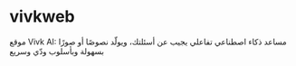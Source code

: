# vivkweb
موقع Vivk AI: مساعد ذكاء اصطناعي تفاعلي يجيب عن أسئلتك، ويولّد نصوصًا أو صورًا بسهولة وبأسلوب ودّي وسريع
